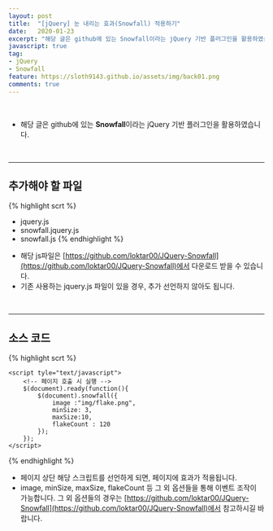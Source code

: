 ```yaml
---
layout: post
title:  "[jQuery] 눈 내리는 효과(Snowfall) 적용하기"
date:   2020-01-23
excerpt: "해당 글은 github에 있는 Snowfall이라는 jQuery 기반 플러그인을 활용하였습니다."
javascript: true
tag:
- jQuery
- Snowfall
feature: https://sloth9143.github.io/assets/img/back01.png
comments: true
---
```


<br/>

* 해당 글은 github에 있는 <strong>Snowfall</strong>이라는 jQuery 기반 플러그인을 활용하였습니다.

<br/>

---

## 추가해야 할 파일

{% highlight scrt %}
 - jquery.js
 - snowfall.jquery.js
 - snowfall.js
{% endhighlight %}

*  해당 js파일은 [https://github.com/loktar00/JQuery-Snowfall](https://github.com/loktar00/JQuery-Snowfall)에서 다운로드 받을 수 있습니다.
*  기존 사용하는 jquery.js 파일이 있을 경우, 추가 선언하지 않아도 됩니다.

<br/>

---

## 소스 코드

{% highlight scrt %}
    <!-- javascript 선언 -->
    <script tyle="text/javascript" src="js/jquery.js"></script>
    <script tyle="text/javascript" src="js/snowfall.jquery.js"></script>
    <script tyle="text/javascript" src="js/snowfall.js"></script> 

    <script tyle="text/javascript">
        <!-- 페이지 호출 시 실행 -->
        $(document).ready(function(){
            $(document).snowfall({
                image :"img/flake.png", 
                minSize: 3, 
                maxSize:10, 
                flakeCount : 120
            });
        });
    </script>
{% endhighlight %}

* 페이지 상단 해당 스크립트를 선언하게 되면, 페이지에 효과가 적용됩니다.
* image, minSize, maxSize, flakeCount 등 그 외 옵션들을 통해 이벤트 조작이 가능합니다. 그 외 옵션들의 경우는 
[https://github.com/loktar00/JQuery-Snowfall](https://github.com/loktar00/JQuery-Snowfall)에서 참고하시길 바랍니다.